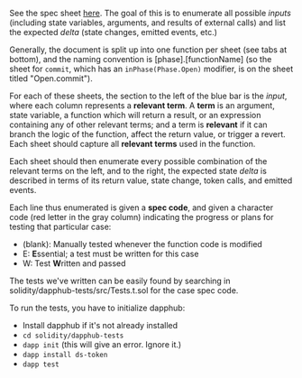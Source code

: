 See the spec sheet [here](https://docs.google.com/spreadsheets/d/1ZLgES_sVv9S_Sl17oUNYj9-MAC9aaQvMX2tyMW_bHSg/edit?usp=sharing). The goal of this is to enumerate all possible *inputs* (including state variables, arguments, and results of external calls) and list the expected *delta* (state changes, emitted events, etc.)

Generally, the document is split up into one function per sheet (see tabs at bottom), and the naming convention is [phase].[functionName] (so the sheet for `commit`, which has an `inPhase(Phase.Open)` modifier, is on the sheet titled "Open.commit").

For each of these sheets, the section to the left of the blue bar is the *input*, where each column represents a **relevant term**. A **term** is an argument, state variable, a function which will return a result, or an expression containing any of other relevant terms; and a term is **relevant** if it can branch the logic of the function, affect the return value, or trigger a revert. Each sheet should capture all **relevant terms** used in the function.

Each sheet should then enumerate every possible combination of the relevant terms on the left, and to the right, the expected state *delta* is described in terms of its return value, state change, token calls, and emitted events.

Each line thus enumerated is given a **spec code**, and given a character code (red letter in the gray column) indicating the progress or plans for testing that particular case:

- (blank): Manually tested whenever the function code is modified
- E: **E**ssential; a test must be written for this case
- W: Test **W**ritten and passed

The tests we've written can be easily found by searching in solidity/dapphub-tests/src/Tests.t.sol for the case spec code.

To run the tests, you have to initialize dapphub:
- Install dapphub if it's not already installed
- `cd solidity/dapphub-tests`
- `dapp init` (this will give an error. Ignore it.)
- `dapp install ds-token`
- `dapp test`